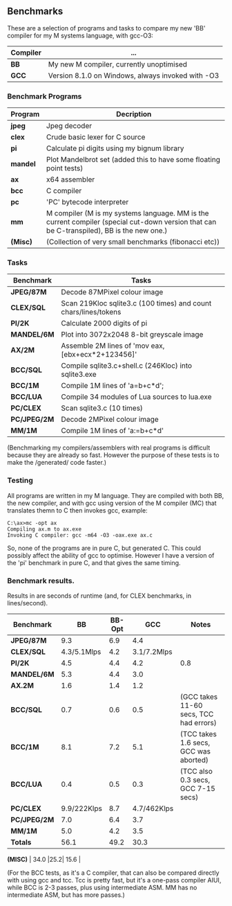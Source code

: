 ## Benchmarks

These are a selection of programs and tasks to compare my new 'BB' compiler for my M systems language, with gcc-O3:

Compiler | ...
--- | ---
**BB** | My new M compiler, currently unoptimised
**GCC** | Version 8.1.0 on Windows, always invoked with -O3

### Benchmark Programs

Program | Decription
--- | ---
**jpeg** | Jpeg decoder
**clex** | Crude basic lexer for C source
**pi** | Calculate pi digits using my bignum library
**mandel** | Plot Mandelbrot set (added this to have some floating point tests)
**ax** | x64 assembler
**bcc** | C compiler
**pc** | 'PC' bytecode interpreter
**mm** | M compiler (M is my systems language. MM is the current compiler (special cut-down version that can be C-transpiled), BB is the new one.)
**(Misc)** | (Collection of very small benchmarks (fibonacci etc))

### Tasks

Benchmark | Tasks
--- | ---
**JPEG/87M** | Decode 87MPixel colour image
**CLEX/SQL** | Scan 219Kloc sqlite3.c (100 times) and count chars/lines/tokens
**PI/2K** | Calculate 2000 digits of pi
**MANDEL/6M** | Plot into 3072x2048 8-bit greyscale image
**AX/2M** | Assemble 2M lines of 'mov eax,\[ebx+ecx\*2+123456\]'
**BCC/SQL** | Compile sqlite3.c+shell.c (246Kloc) into sqlite3.exe
**BCC/1M** | Compile 1M lines of 'a=b+c\*d';
**BCC/LUA** | Compile 34 modules of Lua sources to lua.exe
**PC/CLEX** | Scan sqlite3.c (10 times)
**PC/JPEG/2M** | Decode 2MPixel colour image
**MM/1M** | Compile 1M lines of 'a:=b+c\*d'

(Benchmarking my compilers/assemblers with real programs is difficult because
they are already so fast. However the purpose of these tests is to make the
/generated/ code faster.)

### Testing

All programs are written in my M language. They are compiled with both BB, the new compiler, and with gcc using version of the M compiler (MC)
that translates themn to C then invokes gcc, example:

    C:\ax>mc -opt ax
    Compiling ax.m to ax.exe
    Invoking C compiler: gcc -m64 -O3 -oax.exe ax.c

So, none of the programs are in pure C, but generated C. This could possibly affect the ability of gcc to optimise. However I have a version of the 'pi' benchmark in pure C, and that gives the same timing.

### Benchmark results.

Results in are seconds of runtime (and, for CLEX benchmarks, in lines/second).

Benchmark | BB | BB-Opt | GCC | Notes
--- | --- | --- | --- | ---
**JPEG/87M** | 9.3 | 6.9 |4.4| 
**CLEX/SQL** |  4.3/5.1Mlps| 4.2 | 3.1/7.2Mlps | 
**PI/2K** |   4.5 | 4.4 | 4.2 |  0.8 | 
**MANDEL/6M** |   5.3 | 4.4  |  3.0 | 
**AX.2M**  |  1.6 | 1.4  |  1.2 | 
**BCC/SQL** |   0.7 | 0.6  |  0.5  |  (GCC takes 11-60 secs, TCC had errors)
**BCC/1M** |  8.1 |7.2 |    5.1 |   (TCC takes 1.6 secs, GCC was aborted)
**BCC/LUA** |   0.4 | 0.5 |    0.3  |  (TCC also 0.3 secs, GCC 7-15 secs)
**PC/CLEX** |   9.9/222Klps | 8.7 | 4.7/462Klps | 
**PC/JPEG/2M** |  7.0 |6.4 |    3.7 | 
**MM/1M**  |  5.0 |4.2 |    3.5 | 
**Totals**  |  56.1|49.2  |30.3 |  

**(MISC)** | 34.0 |25.2|  15.6  |

(For the BCC tests, as it's a C compiler, that can also be compared directly with using gcc and tcc. Tcc is pretty fast, but it's a one-pass compiler AIUI, while BCC is 2-3 passes, plus using intermediate ASM. MM has no intermediate ASM, but has more passes.)

